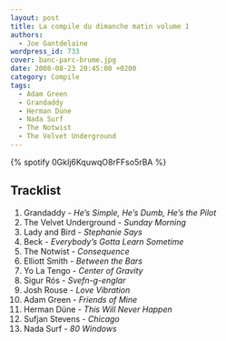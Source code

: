 ```yaml
---
layout: post
title: La compile du dimanche matin volume 1
authors:
  - Joe Gantdelaine
wordpress_id: 733
cover: banc-parc-brume.jpg
date: 2008-08-23 20:45:00 +0200
category: Compile
tags:
  - Adam Green
  - Grandaddy
  - Herman Düne
  - Nada Surf
  - The Notwist
  - The Velvet Underground
---
```


{% spotify 0GkIj6KquwqO8rFFso5rBA %}

## Tracklist

1. Grandaddy - _He’s Simple, He’s Dumb, He’s the Pilot_
1. The Velvet Underground - _Sunday Morning_
1. Lady and Bird - _Stephanie Says_
1. Beck - _Everybody’s Gotta Learn Sometime_
1. The Notwist - _Consequence_
1. Elliott Smith - _Between the Bars_
1. Yo La Tengo - _Center of Gravity_
1. Sigur Rós - _Svefn-g-englar_
1. Josh Rouse - _Love Vibration_
1. Adam Green - _Friends of Mine_
1. Herman Düne - _This Will Never Happen_
1. Sufjan Stevens - _Chicago_
1. Nada Surf - _80 Windows_
